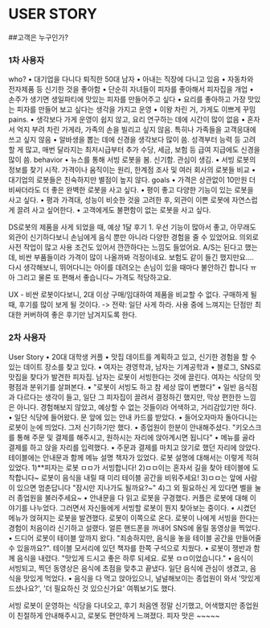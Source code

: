 # USER STORY

##고객은 누구인가?
### 1차 사용자
who?
	• 대기업을 다니다 퇴직한 50대 남자
	• 아내는 직장에 다니고 있음
	• 자동차와 전자제품 등 신기한 것을 좋아함
	• 단순히 자녀들이 피자를 좋아해서 피자집을 개업
	• 손주가 생기면 생일파티에 맛있는 피자를 만들어주고 싶다
	• 요리를 좋아하고 가장 맛있는 피자를 만들어 보고 싶다는 생각을 가지고 운영
	• 이왕 차린 거, 가게도 이쁘게 꾸밈
pains.
	• 생각보다 가게 운영이 쉽지 않고, 요리 연구하는 데에 시간이 많이 없음
	• 혼자서 억지 부려 차린 가게라, 가족의 손을 빌리고 싶지 않음. 특히나 가족들을 고객응대에 쓰고 싶지 않음
	• 알바생을 뽑는 데에 신경을 생각보다 많이 씀. 성격부터 능력 등 고려할 게 많고, 매번 달라지는 최저시급부터 추가 수당, 세금, 보험 등 급여 지급에도 신경을 많이 씀.
behavior
	• 뉴스를 통해 서빙 로봇을 봄. 신기함. 관심이 생김.
	• 서빙 로봇의 정보를 찾기 시작. 가격이나 움직이는 원리, 한계점 조사 및 여러 회사의 로봇들 비교
	• 대기업의 로봇들은 친숙하지만 별점이 높지 않다.
goals
	• 가격은 상관없이 10만원 더 비싸더라도 더 좋은 완벽한 로봇을 사고 싶다.
	• 평이 좋고 다양한 기능이 있는 로봇을 사고 싶다.
	• 평과 가격대, 성능이 비슷한 것을 고려한 후, 외관이 이쁜 로봇에 자연스럽게 끌려 사고 싶어한다.
	• 고객에게도 불편함이 없는 로봇을 사고 싶다.


DS로봇의 제품을 사게 되었을 때, 예상 1달 후기
	1. 우선 기능이 많아서 좋고, 아무래도 외관이 신기하다보니 손님에게 음식 뿐만 아니라 다양한 경험을 줄 수 있었어요. 의외로 사전 작업이 많고 사용 조건도 있어서 깐깐하다는 느낌도 들었어요. A/S는 된다고 했는데, 비싼 부품들이라 가격이 많이 나올까봐 걱정이네요. 보험도 같이 들긴 했지만요…. 다시 생각해보니, 뛰어다니는 아이를 데려오는 손님이 있을 때마다 불안하긴 합니다 ㅠ 아 그리고 물론 또 편해서 좋습니다~ 가격도 적당하고요.

UX - 비싼 로봇이다보니, 2대 이상 구매/임대하여 제품을 비교할 수 없다. 구매하게 될 때, 후기를 많이 보게 될 것이다. -> 전략: 일단 사게 하라. 사용 중에 느껴지는 단점만 최대한 커버하여 좋은 후기만 남겨지도록 한다.


### 2차 사용자
User Story
	• 20대 대학생 커플
	• 맛집 데이트를 계획하고 있고, 신기한 경험을 할 수 있는 데이트 장소를 찾고 있다.
	• 여자는 경영학과, 남자는 기계공학과
	• 블로그, SNS로 맛집을 찾다가 발견한 피자집. 남자는 로봇이 서빙한다는 것에 끌린다. 여자는 식당의 맛 평점과 분위기를 살펴본다.
	• "로봇이 서빙도 하고 참 세상 많이 변했다"
	• 일반 음식점과 다르다는 생각이 들고, 일단 그 피자집이 끌려서 결정하긴 했지만, 막상 편한한 느낌은 아니다. 경험해보지 않았고, 예상할 수 없는 것들이라 어색하고, 거리감있기만 하다.
	• 일단 식당에 들어왔다. 문 앞에 있는 안내 카드를 받았다.
	• 들어오자마자 돌아다니는 로봇이 눈에 띄었다. 그저 신기하기만 했다.
	• 종업원이 한분이 안내해주셨다. "키오스크를 통해 주문 및 결제를 해주시고, 원하시는 자리에 앉아계시면 됩니다"
	• 메뉴를 골라 결제를 하고 앉을 자리를 입력했다.
	• 주문과 결제를 마치고 앉기로 했던 자리에 앉았다. 테이블에는 안내문과 함께 메뉴 설명 책자가 있었다. 로봇 설명에 대해서는 이렇게 적혀있었다.
	1)**피자는 로봇 ㅁㅁ가 서빙합니다!
	2)ㅁㅁ이는 혼자서 길을 찾아 테이블에 도착합니다~ 로봇이 음식을 내릴 때 미리 테이블 공간을 비워주세요! 
	3)ㅁㅁ는 앞에 사람이 있으면 멈춘답니다 "잠시만 지나가도 될까요?~"
	4)그 외 필요하신 게 있다면 벨을 눌러 종업원을 불러주세요~
	• 안내문을 다 읽고 로봇을 구경했다. 커플은 로봇에 대해 이야기를 나누었다. 그러면서 자신들에게 서빙할 로봇이 뭔지 찾아보는 중이다.
	• 시켰던 메뉴가 얹혀지는 로봇을 발견했다. 로봇이 이쪽으로 온다. 로봇이 나에게 서빙을 한다는 경험이 처음이라 신기하고 설랬다. 얼른 핸드폰을 꺼내어 SNS에 올릴 동영상을 찍었다.
	• 드디어 로봇이 테이블 앞까지 왔다. "죄송하지만, 음식을 놓을 테이블 공간을 만들어줄 수 있을까요?". 테이블 모서리에 있던 책자를 한쪽 구석으로 치웠다.
	• 로봇이 쟁반과 함께 음식을 내렸다.  "맛있게 드시고 좋은 하루 되세요. 로봇 ㅁㅁ이었습니다."
	• 음식이 서빙되고, 찍던 동영상은 음식에 초점을 맞추고 끝냈다. 일단 음식에 관심이 생겼고, 음식을 맛있게 먹었다.
	• 음식을 다 먹고 앉아있으니, 널널해보이는 종업원이 와서 '맛있게 드셨나요?', '더 필요하신 것 있으신가요' 여쭤보기도 했다.

서빙 로봇이 운영하는 식당을 다녀오고, 후기
처음엔 정말 신기했고, 어색했지만 종업원이 친절하게 안내해주시고, 로봇도 편안하게 느껴졌다. 피자 맛은 ~~~~~
